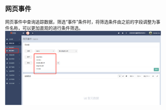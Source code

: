 ## 网页事件

网页事件中查询追踪数据，筛选“事件”条件时，将筛选条件由之前的字段调整为事件名称，可以更加直观的进行条件筛选。![](/assets/1519714627%281%29.jpg)

